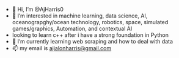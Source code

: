 - 👋 Hi, I’m @AjHarris0
- 👀 I’m interested in machine learning, data science, AI, oceanograpghy/ocean technology, robotics, space, simulated games/graphics, Automation, and contextual AI
- looking to learn c++ after i have a strong foundation in Python
- 🌱 I’m currently learning web scraping and how to deal with data 
- 📫 my email is aijalonharris@gmail.com

<!---
AjHarris0/AjHarris0 is a ✨ special ✨ repository because its `README.md` (this file) appears on your GitHub profile.
You can click the Preview link to take a look at your changes.
--->
